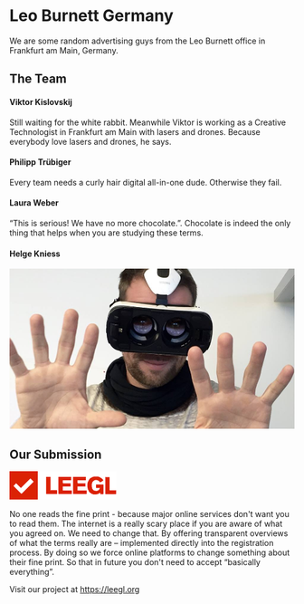 Leo Burnett Germany
===================

We are some random advertising guys from the Leo Burnett office in Frankfurt am Main, Germany.

The Team
--------

#### Viktor Kislovskij
Still waiting for the white rabbit. Meanwhile Viktor is working as a Creative Technologist in Frankfurt am Main with lasers and drones. Because everybody love lasers and drones, he says.

#### Philipp Trübiger
Every team needs a curly hair digital all-in-one dude. Otherwise they fail.

#### Laura Weber
“This is serious! We have no more chocolate.”. Chocolate is indeed the only thing that helps when you are studying these terms.

#### Helge Kniess
![Helge](img/helge.jpg)


Our Submission
--------------

[![LEEGL.org](https://github.com/kislovskij/leegl/raw/master/chrome-extension/app/images/leegl.png "LEEGL.org")](https://leegl.org)

No one reads the fine print - because major online services don't want you to read them. The internet is a really scary place if you are aware of what you agreed on. We need to change that. By offering transparent overviews of what the terms really are – implemented directly into the registration process. By doing so we force online platforms to change something about their fine print. So that in future you don't need to accept “basically everything”.

Visit our project at https://leegl.org
